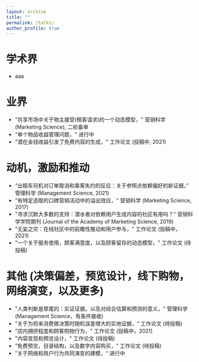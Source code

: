 ```yaml
---
layout: archive
title: ""
permalink: /talks/
author_profile: true
---
```


学术界
======
* aaa

业界
======
* "共享市场中关于物主接受(租客请求)的一个动态模型，" 营销科学 (Marketing Science), 二轮备审
* "单个物品收益管理问题，" 进行中
* "潜在金钱收益引发了免费内容的生成，" 工作论文 (投稿中, 2021)

动机，激励和推动
======
* “出租车司机对订单取消和乘客失约的反应：关于参照点依赖偏好的新证据，” 管理科学 (Management Science, 2021)
* "有特定选取的口碑营销活动中的溢出效应，" 营销科学 (Marketing Science, 2017)
* "寻求沉默大多数的支持：潜水者对依赖用户生成内容的社区有用吗？" 营销科学学院期刊 (Journal of the Academy of Marketing Science, 2019)
* "无妄之灾：在线社区中的前瞻性推动和用户参与，" 工作论文 (投稿中，2021)
* "一个关于服务使用，顾客满意度，以及顾客留存的动态模型，" 工作论文 (待投稿)

其他 (决策偏差，预览设计，线下购物，网络演变，以及更多)
======
* "人类判断是厚尾的：实证证据，以及对综合估算和预测的意义，“ 管理科学(Management Science，有条件接收)
* ”关于为将来消费做决策时随机误差增大的实地证据，“ 工作论文 (待投稿)
* ”店内拥挤程度和顾客购物行为，" 工作论文 (投稿中，2021)
* "内容变现和预览设计，" 工作论文 (待投稿)
* ”免费预览，目录结构，以及数字内容购买，“ 工作论文 (待投稿)
* ”关于网络和用户行为共同演变的建模，“ 进行中


<!-- below includes the original papers -->
<!--

{% for post in site.publications reversed %}
  {% include archive-single.html %}
{% endfor %}

-->